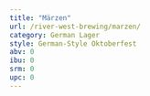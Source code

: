 ```yaml
---
title: "Märzen"
url: /river-west-brewing/marzen/
category: German Lager
style: German-Style Oktoberfest
abv: 0
ibu: 0
srm: 0
upc: 0
---
```


